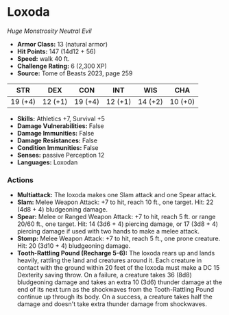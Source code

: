 # Loxoda

*Huge* *Monstrosity* *Neutral Evil*

- **Armor Class:** 13 (natural armor)
- **Hit Points:** 147 (14d12 + 56)
- **Speed:** walk 40 ft.
- **Challenge Rating:** 6 (2,300 XP)
- **Source:** Tome of Beasts 2023, page 259

| STR | DEX | CON | INT | WIS | CHA |
| --- | --- | --- | --- | --- | --- |
| 19 (+4) | 12 (+1) | 19 (+4) | 12 (+1) | 14 (+2) | 10 (+0) |

- **Skills:** Athletics +7, Survival +5
- **Damage Vulnerabilities:** False
- **Damage Immunities:** False
- **Damage Resistances:** False
- **Condition Immunities:** False
- **Senses:** passive Perception 12
- **Languages:** Loxodan

### Actions

- **Multiattack:** The loxoda makes one Slam attack and one Spear attack.
- **Slam:** Melee Weapon Attack: +7 to hit, reach 10 ft., one target. Hit: 22 (4d8 + 4) bludgeoning damage.
- **Spear:** Melee or Ranged Weapon Attack: +7 to hit, reach 5 ft. or range 20/60 ft., one target. Hit: 14 (3d6 + 4) piercing damage, or 17 (3d8 + 4) piercing damage if used with two hands to make a melee attack.
- **Stomp:** Melee Weapon Attack: +7 to hit, reach 5 ft., one prone creature. Hit: 20 (3d10 + 4) bludgeoning damage.
- **Tooth-Rattling Pound (Recharge 5-6):** The loxoda rears up and lands heavily, rattling the land and creatures around it. Each creature in contact with the ground within 20 feet of the loxoda must make a DC 15 Dexterity saving throw. On a failure, a creature takes 36 (8d8) bludgeoning damage and takes an extra 10 (3d6) thunder damage at the end of its next turn as the shockwaves from the Tooth-Rattling Pound continue up through its body. On a success, a creature takes half the damage and doesn't take extra thunder damage from shockwaves.
